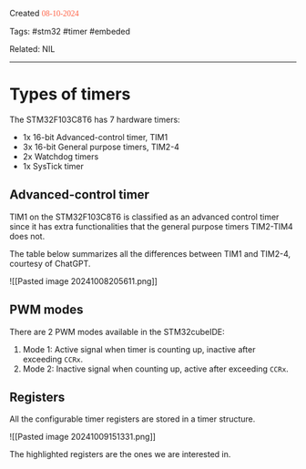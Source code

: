
Created <font style="color:tomato; font-family:Consolas;">08-10-2024</font>

Tags: #stm32 #timer #embeded 

Related: NIL

****

# Types of timers

The STM32F103C8T6 has 7 hardware timers: 

- 1x 16-bit Advanced-control timer, TIM1
- 3x 16-bit General purpose timers, TIM2-4
- 2x Watchdog timers
- 1x SysTick timer


## Advanced-control timer

TIM1 on the STM32F103C8T6 is classified as an advanced control timer since it has extra functionalities that the general purpose timers TIM2-TIM4 does not.

The table below summarizes all the differences between TIM1 and TIM2-4, courtesy of ChatGPT. 

![[Pasted image 20241008205611.png]]


## PWM modes

There are 2 PWM modes available in the STM32cubeIDE: 

1) Mode 1: Active signal when timer is counting up, inactive after exceeding `CCRx`.
2) Mode 2: Inactive signal when counting up, active after exceeding `CCRx`.


## Registers

All the configurable timer registers are stored in a timer structure.

![[Pasted image 20241009151331.png]]

The highlighted registers are the ones we are interested in.




